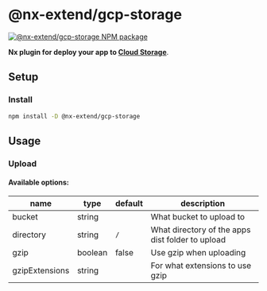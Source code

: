 # @nx-extend/gcp-storage

<a href="https://www.npmjs.com/package/@nx-extend/gcp-storage" rel="nofollow">
  <img src="https://badgen.net/npm/v/@nx-extend/gcp-storage" alt="@nx-extend/gcp-storage NPM package">
</a>

**Nx plugin for deploy your app to [Cloud Storage](https://cloud.google.com/storage)**.

## Setup

### Install

```sh
npm install -D @nx-extend/gcp-storage
```

## Usage

### Upload

#### Available options:

| name           | type    | default | description                                      |
|----------------|---------|---------|--------------------------------------------------|
| bucket         | string  |         | What bucket to upload to                         |
| directory      | string  | `/`     | What directory of the apps dist folder to upload |
| gzip           | boolean | false   | Use gzip when uploading                          |
| gzipExtensions | string  |         | For what extensions to use gzip                  |
